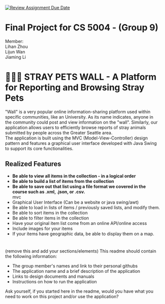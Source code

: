 [![Review Assignment Due Date](https://classroom.github.com/assets/deadline-readme-button-22041afd0340ce965d47ae6ef1cefeee28c7c493a6346c4f15d667ab976d596c.svg)](https://classroom.github.com/a/IE0ITl4j)
# Final Project for CS 5004 - (Group 9)
Member:  
Lihan Zhou  
Lijun Wan  
Jiaming Li


# 🐶🐱🐰 STRAY PETS WALL - A Platform for Reporting and Browsing Stray Pets

"Wall" is a very popular online information-sharing platform used within specific communities, like an University. As its name indicates, anyone in the community could post and view information on the "wall".
Similarly, our application allows users to efficiently browse reports of stray animals submitted by people across the Greater Seattle area.   
The application is built using the MVC (Model-View-Controller) design pattern and features a graphical user interface developed with Java Swing to support its core functionalities.


## Realized Features

* **Be able to view all items in the collection - in a logical order**
* **Be able to build a list of items from the collection**
* **Be able to save out that list using a file format we covered in the course such as .xml, .json, or .csv.**    
  mvc
* Graphical User Interface (Can be a website or java swing/awt)
* Be able to load in lists of items / previously saved lists, and modify them.
* Be able to sort items in the collection
* Be able to filter items in the collection
* Have your original item list come from an online API/online access
* Include images for your items
* If your items have geographic data, be able to display them on a map.
#
#
#
#
#




(remove this and add your sections/elements)
This readme should contain the following information:

* The group member's names and link to their personal githubs
* The application name and a brief description of the application
* Links to design documents and manuals
* Instructions on how to run the application

Ask yourself, if you started here in the readme, would you have what you need to work on this project and/or use the application?